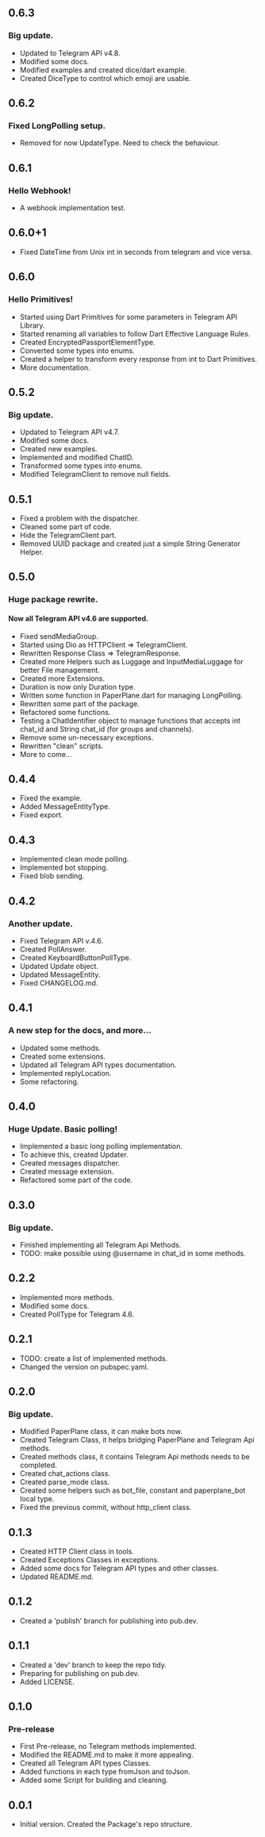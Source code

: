 ## 0.6.3
### Big update.

  - Updated to Telegram API v4.8.
  - Modified some docs.
  - Modified examples and created dice/dart example.
  - Created DiceType to control which emoji are usable.

## 0.6.2
### Fixed LongPolling setup.

  - Removed for now UpdateType. Need to check the behaviour.

## 0.6.1
### Hello Webhook!

  - A webhook implementation test.

## 0.6.0+1

  - Fixed DateTime from Unix int in seconds from telegram and vice versa.

## 0.6.0
### Hello Primitives!

  - Started using Dart Primitives for some parameters in Telegram API Library.
  - Started renaming all variables to follow Dart Effective Language Rules.
  - Created EncryptedPassportElementType.
  - Converted some types into enums.
  - Created a helper to transform every response from int to Dart Primitives.
  - More documentation.

## 0.5.2
### Big update.

  - Updated to Telegram API v4.7.
  - Modified some docs.
  - Created new examples.
  - Implemented and modified ChatID.
  - Transformed some types into enums.
  - Modified TelegramClient to remove null fields.

## 0.5.1

  - Fixed a problem with the dispatcher.
  - Cleaned some part of code.
  - Hide the TelegramClient part.
  - Removed UUID package and created just a simple String Generator Helper.

## 0.5.0
### Huge package rewrite.
#### Now all Telegram API v4.6 are supported.
     
  - Fixed sendMediaGroup. 
  - Started using Dio as HTTPClient => TelegramClient.
  - Rewritten Response Class => TelegramResponse.
  - Created more Helpers such as Luggage and InputMediaLuggage for better File management.
  - Created more Extensions.
  - Duration is now only Duration type.
  - Written some function in PaperPlane.dart for managing LongPolling.
  - Rewritten some part of the package.
  - Refactored some functions.
  - Testing a ChatIdentifier object to manage functions that accepts int chat_id and String chat_id 
      (for groups and channels).
  - Remove some un-necessary exceptions.
  - Rewritten "clean" scripts.
  - More to come...

## 0.4.4

  - Fixed the example.
  - Added MessageEntityType.
  - Fixed export.

## 0.4.3

  - Implemented clean mode polling.
  - Implemented bot stopping.
  - Fixed blob sending.

## 0.4.2
### Another update.

  - Fixed Telegram API v.4.6.
  - Created PollAnswer.
  - Created KeyboardButtonPollType.
  - Updated Update object.
  - Updated MessageEntity.
  - Fixed CHANGELOG.md.

## 0.4.1
### A new step for the docs, and more...

  - Updated some methods.
  - Created some extensions.
  - Updated all Telegram API types documentation.
  - Implemented replyLocation.
  - Some refactoring.

## 0.4.0
### Huge Update. Basic polling!

  - Implemented a basic long polling implementation.
  - To achieve this, created Updater.
  - Created messages dispatcher.
  - Created message extension.
  - Refactored some part of the code.

## 0.3.0
### Big update.

  - Finished implementing all Telegram Api Methods.
  - TODO: make possible using @username in chat_id in some methods.

## 0.2.2

  - Implemented more methods.
  - Modified some docs.
  - Created PollType for Telegram 4.6.

## 0.2.1

  - TODO: create a list of implemented methods.
  - Changed the version on pubspec.yaml.

## 0.2.0
### Big update.

  - Modified PaperPlane class, it can make bots now.
  - Created Telegram Class, it helps bridging PaperPlane and Telegram Api methods.
  - Created methods class, it contains Telegram Api methods needs to be completed.
  - Created chat_actions class.
  - Created parse_mode class.
  - Created some helpers such as bot_file, constant and paperplane_bot local type.
  - Fixed the previous commit, without http_client class.


## 0.1.3

  - Created HTTP Client class in tools.
  - Created Exceptions Classes in exceptions.
  - Added some docs for Telegram API types and other classes.
  - Updated README.md.

## 0.1.2

- Created a 'publish' branch for publishing into pub.dev.

## 0.1.1

  - Created a 'dev' branch to keep the repo tidy.
  - Preparing for publishing on pub.dev.
  - Added LICENSE.

## 0.1.0
### Pre-release

  - First Pre-release, no Telegram methods implemented.
  - Modified the README.md to make it more appealing.
  - Created all Telegram API types Classes.
  - Added functions in each type fromJson and toJson.
  - Added some Script for building and cleaning.

## 0.0.1

  - Initial version. Created the Package's repo structure.
